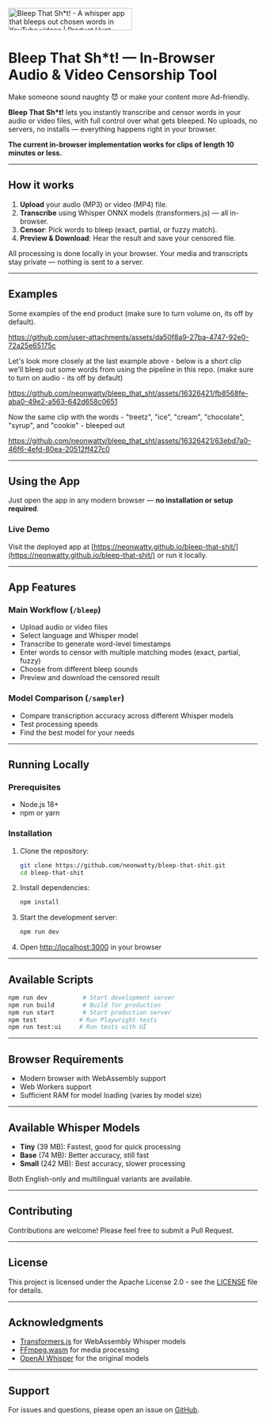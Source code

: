 <a href="https://www.producthunt.com/posts/bleep-that-sh-t?embed=true&utm_source=badge-featured&utm_medium=badge&utm_souce=badge-bleep&#0045;that&#0045;sh&#0042;t" target="_parent"><img src="https://api.producthunt.com/widgets/embed-image/v1/featured.svg?post_id=470378&theme=light" alt="Bleep&#0032;That&#0032;Sh&#0042;t&#0033; - A&#0032;whisper&#0032;app&#0032;that&#0032;bleeps&#0032;out&#0032;chosen&#0032;words&#0032;in&#0032;YouTube&#0032;videos | Product Hunt" style="width: 250px; height: 45px;" /></a>

# Bleep That Sh\*t! — In-Browser Audio & Video Censorship Tool

Make someone sound naughty 😈 or make your content more Ad-friendly.

**Bleep That Sh\*t!** lets you instantly transcribe and censor words in your audio or video files, with full control over what gets bleeped. No uploads, no servers, no installs — everything happens right in your browser.

**The current in-browser implementation works for clips of length 10 minutes or less.**

---

## How it works

1. **Upload** your audio (MP3) or video (MP4) file.
2. **Transcribe** using Whisper ONNX models (transformers.js) — all in-browser.
3. **Censor**: Pick words to bleep (exact, partial, or fuzzy match).
4. **Preview & Download**: Hear the result and save your censored file.

All processing is done locally in your browser.  Your media and transcripts stay private — nothing is sent to a server.

---

## Examples

Some examples of the end product (make sure to turn volume on, its off by default).

https://github.com/user-attachments/assets/da50f8a9-27ba-4747-92e0-72a25e65175c

Let's look more closely at the last example above - below is a short clip we'll bleep out some words from using the pipeline in this repo. (make sure to turn on audio - its off by default)

https://github.com/neonwatty/bleep_that_sht/assets/16326421/fb8568fe-aba0-49e2-a563-642d658c0651

Now the same clip with the words - "treetz", "ice", "cream", "chocolate", "syrup", and "cookie" - bleeped out

https://github.com/neonwatty/bleep_that_sht/assets/16326421/63ebd7a0-46f6-4efd-80ea-20512ff427c0

---

## Using the App

Just open the app in any modern browser — **no installation or setup required**.

### Live Demo
Visit the deployed app at [https://neonwatty.github.io/bleep-that-shit/](https://neonwatty.github.io/bleep-that-shit/) or run it locally.

---

## App Features

### Main Workflow (`/bleep`)
- Upload audio or video files
- Select language and Whisper model
- Transcribe to generate word-level timestamps
- Enter words to censor with multiple matching modes (exact, partial, fuzzy)
- Choose from different bleep sounds
- Preview and download the censored result

### Model Comparison (`/sampler`)
- Compare transcription accuracy across different Whisper models
- Test processing speeds
- Find the best model for your needs

---

## Running Locally

### Prerequisites
- Node.js 18+ 
- npm or yarn

### Installation

1. Clone the repository:
   ```bash
   git clone https://github.com/neonwatty/bleep-that-shit.git
   cd bleep-that-shit
   ```

2. Install dependencies:
   ```bash
   npm install
   ```

3. Start the development server:
   ```bash
   npm run dev
   ```

4. Open [http://localhost:3000](http://localhost:3000) in your browser

---

## Available Scripts

```bash
npm run dev          # Start development server
npm run build        # Build for production
npm run start        # Start production server
npm test            # Run Playwright tests
npm run test:ui     # Run tests with UI
```
---

## Browser Requirements

- Modern browser with WebAssembly support
- Web Workers support
- Sufficient RAM for model loading (varies by model size)

---

## Available Whisper Models

- **Tiny** (39 MB): Fastest, good for quick processing
- **Base** (74 MB): Better accuracy, still fast
- **Small** (242 MB): Best accuracy, slower processing

Both English-only and multilingual variants are available.

---

## Contributing

Contributions are welcome! Please feel free to submit a Pull Request.

---

## License

This project is licensed under the Apache License 2.0 - see the [LICENSE](LICENSE) file for details.

---

## Acknowledgments

- [Transformers.js](https://github.com/xenova/transformers.js) for WebAssembly Whisper models
- [FFmpeg.wasm](https://github.com/ffmpegwasm/ffmpeg.wasm) for media processing
- [OpenAI Whisper](https://github.com/openai/whisper) for the original models

---

## Support

For issues and questions, please open an issue on [GitHub](https://github.com/neonwatty/bleep-that-shit/issues).
